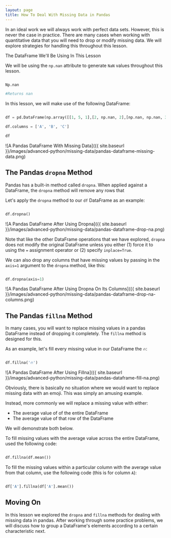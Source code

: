 ```yaml
---
layout: page
title: How To Deal With Missing Data in Pandas
---
```


In an ideal work we will always work with perfect data sets. However, this is never the case in practice. There are many cases when working with quantitative data that you will need to drop or modify missing data. We will explore strategies for handling this throughout this lesson.

The DataFrame We'll Be Using In This Lesson

We will be using the `np.nan` attribute to generate `NaN` values throughout this lesson.

```python

Np.nan

#Returns nan

```

In this lesson, we will make use of the following DataFrame:

```python

df = pd.DataFrame(np.array([[1, 5, 1],[2, np.nan, 2],[np.nan, np.nan, 3]]))

df.columns = ['A', 'B', 'C']

df

```

![A Pandas DataFrame With Missing Data]({{ site.baseurl }}/images/advanced-python/missing-data/pandas-dataframe-missing-data.png)


## The Pandas `dropna` Method

Pandas has a built-in method called `dropna`. When applied against a DataFrame, the `dropna` method will remove any rows that 

Let's apply the `dropna` method to our `df` DataFrame as an example:

```python

df.dropna()

```

![A Pandas DataFrame After Using Dropna]({{ site.baseurl }}/images/advanced-python/missing-data/pandas-dataframe-drop-na.png)

Note that like the other DataFrame operations that we have explored, `dropna` does not modify the original DataFrame unless you either (1) force it to using the `=` assignment operator or (2) specify `inplace=True`.

We can also drop any columns that have missing values by passing in the `axis=1` argument to the `dropna` method, like this:

```python

df.dropna(axis=1)

```

![A Pandas DataFrame After Using Dropna On Its Columns]({{ site.baseurl }}/images/advanced-python/missing-data/pandas-dataframe-drop-na-columns.png)


## The Pandas `fillna` Method

In many cases, you will want to replace missing values in a pandas DataFrame instead of dropping it completely. The `fillna` method is designed for this.

As an example, let's fill every missing value in our DataFrame the `🔥`:

```python

df.fillna('🔥')

```

![A Pandas DataFrame After Using Fillna]({{ site.baseurl }}/images/advanced-python/missing-data/pandas-dataframe-fill-na.png)

Obviously, there is basically no situation where we would want to replace missing data with an emoji. This was simply an amusing example.

Instead, more commonly we will replace a missing value with either:



*   The average value of of the entire DataFrame
*   The average value of that row of the DataFrame

We will demonstrate both below.

To fill missing values with the average value across the entire DataFrame, used the following code:

```python

df.fillna(df.mean())

```

To fill the missing values within a particular column with the average value from that column, use the following code (this is for column `A`):

```python

df['A'].fillna(df['A'].mean())

```


## Moving On

In this lesson we explored the `dropna` and `fillna` methods for dealing with missing data in pandas. After working through some practice problems, we will discuss how to group a DataFrame's elements according to a certain characteristic next.
